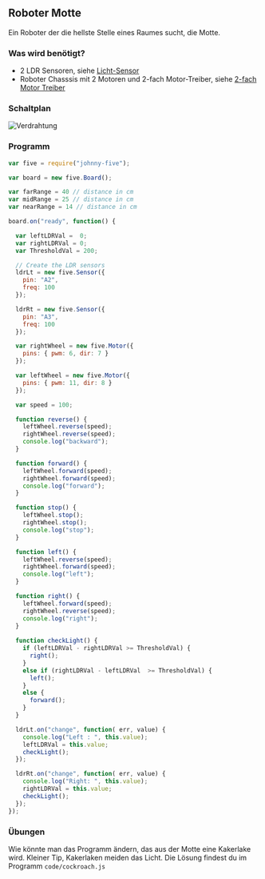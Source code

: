 ## Roboter Motte

Ein Roboter der die hellste Stelle eines Raumes sucht, die Motte.

### Was wird benötigt?

* 2 LDR Sensoren, siehe [Licht-Sensor](ldr)
* Roboter Chasssis mit 2 Motoren und 2-fach Motor-Treiber, siehe [2-fach Motor Treiber](dual-motor)

### Schaltplan

![Verdrahtung](%assets_url%/circ/moth_Steckplatine.png)

### Programm

```javascript
var five = require("johnny-five");

var board = new five.Board();

var farRange = 40 // distance in cm
var midRange = 25 // distance in cm
var nearRange = 14 // distance in cm

board.on("ready", function() {

  var leftLDRVal =  0;
  var rightLDRVal = 0;
  var ThresholdVal = 200;

  // Create the LDR sensors 
  ldrLt = new five.Sensor({
    pin: "A2",
    freq: 100
  });

  ldrRt = new five.Sensor({
    pin: "A3",
    freq: 100
  });

  var rightWheel = new five.Motor({
    pins: { pwm: 6, dir: 7 }
  });

  var leftWheel = new five.Motor({
    pins: { pwm: 11, dir: 8 }
  });

  var speed = 100;

  function reverse() {
    leftWheel.reverse(speed);
    rightWheel.reverse(speed);
    console.log("backward");
  }

  function forward() {
    leftWheel.forward(speed);
    rightWheel.forward(speed);
    console.log("forward");
  }

  function stop() {
    leftWheel.stop();
    rightWheel.stop();
    console.log("stop");
  }

  function left() {
    leftWheel.reverse(speed);
    rightWheel.forward(speed);
    console.log("left");
  }

  function right() {
    leftWheel.forward(speed);
    rightWheel.reverse(speed);
    console.log("right");
  }
  
  function checkLight() {
    if (leftLDRVal - rightLDRVal >= ThresholdVal) {
      right();
    }
    else if (rightLDRVal - leftLDRVal  >= ThresholdVal) {
      left();
    }
    else {
      forward();
    }
  }

  ldrLt.on("change", function( err, value) {
    console.log("Left : ", this.value);
    leftLDRVal = this.value;
    checkLight();
  });

  ldrRt.on("change", function( err, value) {
    console.log("Right: ", this.value);
    rightLDRVal = this.value;
    checkLight();
  });
});
```

### Übungen

Wie könnte man das Programm ändern, das aus der Motte eine Kakerlake wird. Kleiner Tip, Kakerlaken meiden das Licht.
Die Lösung findest du im Programm `code/cockroach.js`

